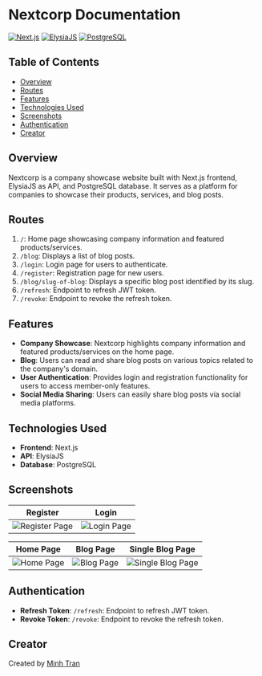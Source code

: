 # Nextcorp Documentation

[![Next.js](https://img.shields.io/badge/Frontend-Next.js-blue)](https://nextjs.org/)
[![ElysiaJS](https://img.shields.io/badge/API-ElysiaJS-green)](https://elysia.dev/)
[![PostgreSQL](https://img.shields.io/badge/Database-PostgreSQL-orange)](https://www.postgresql.org/)

## Table of Contents
- [Overview](#overview)
- [Routes](#routes)
- [Features](#features)
- [Technologies Used](#technologies-used)
- [Screenshots](#screenshots)
- [Authentication](#authentication)
- [Creator](#creator)

## Overview
Nextcorp is a company showcase website built with Next.js frontend, ElysiaJS as API, and PostgreSQL database. It serves as a platform for companies to showcase their products, services, and blog posts.

## Routes

1. `/`: Home page showcasing company information and featured products/services.
2. `/blog`: Displays a list of blog posts.
3. `/login`: Login page for users to authenticate.
4. `/register`: Registration page for new users.
5. `/blog/slug-of-blog`: Displays a specific blog post identified by its slug.
6. `/refresh`: Endpoint to refresh JWT token.
7. `/revoke`: Endpoint to revoke the refresh token.

## Features

- **Company Showcase**: Nextcorp highlights company information and featured products/services on the home page.
- **Blog**: Users can read and share blog posts on various topics related to the company's domain.
- **User Authentication**: Provides login and registration functionality for users to access member-only features.
- **Social Media Sharing**: Users can easily share blog posts via social media platforms.

## Technologies Used

- **Frontend**: Next.js
- **API**: ElysiaJS
- **Database**: PostgreSQL

## Screenshots

| Register | Login |
|:---------:|:---------:|
| ![Register Page](https://github.com/minhtran241/nextcorp/blob/main/frontend/public/screenshots/register.png) | ![Login Page](https://github.com/minhtran241/nextcorp/blob/main/frontend/public/screenshots/login.png) |


| Home Page | Blog Page | Single Blog Page
|:---------:|:---------:|:---------:| 
| ![Home Page](https://github.com/minhtran241/nextcorp/blob/main/frontend/public/screenshots/home.png) | ![Blog Page](https://github.com/minhtran241/nextcorp/blob/main/frontend/public/screenshots/blog.png) | ![Single Blog Page](https://github.com/minhtran241/nextcorp/blob/main/frontend/public/screenshots/single_blog.png) |

## Authentication

- **Refresh Token**: `/refresh`: Endpoint to refresh JWT token.
- **Revoke Token**: `/revoke`: Endpoint to revoke the refresh token.

## Creator

Created by [Minh Tran](https://minhtran-nine.vercel.app)

